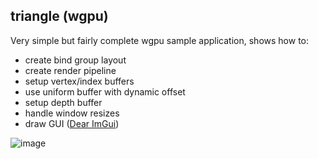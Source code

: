 ## triangle (wgpu)

Very simple but fairly complete wgpu sample application, shows how to:

* create bind group layout
* create render pipeline
* setup vertex/index buffers
* use uniform buffer with dynamic offset
* setup depth buffer
* handle window resizes
* draw GUI ([Dear ImGui](https://github.com/ocornut/imgui))

![image](screenshot.png)
